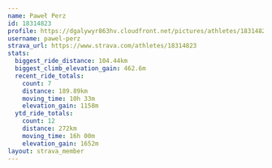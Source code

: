```yaml
---
name: Paweł Perz
id: 18314823
profile: https://dgalywyr863hv.cloudfront.net/pictures/athletes/18314823/5244308/1/large.jpg
username: pawel-perz
strava_url: https://www.strava.com/athletes/18314823
stats:
  biggest_ride_distance: 104.44km
  biggest_climb_elevation_gain: 462.6m
  recent_ride_totals:
    count: 7
    distance: 189.89km
    moving_time: 10h 33m
    elevation_gain: 1158m
  ytd_ride_totals:
    count: 12
    distance: 272km
    moving_time: 16h 00m
    elevation_gain: 1652m
layout: strava_member
--- 
```

